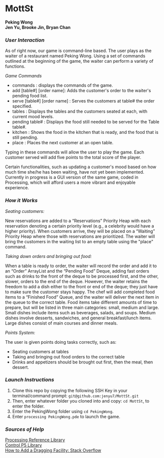 # MottSt
**Peking Wong**<br>
**Jen Yu, Brooke Jin, Bryan Chan**

### _User Interaction_

As of right now, our game is command-line based. The user plays as the waiter of a restaurant named Peking Wong. Using a set of commands outlined at the beginning of the game, the waiter can perform a variety of functions. 

_Game Commands_
- commands : displays the commands of the game.
- add [table#] [order name]: Adds the customer's order to the waiter's pending food list.
- serve [table#] [order name] : Serves the customers at table# the order specified.
- tables : Displays the tables and the customers seated at each, with current mood levels.
- pending table# : Displays the food still needed to be served for the Table table#.
- kitchen : Shows the food in the kitchen that is ready, and the food that is still pending.
- place : Places the next customer at an open table.

Typing in these commands will allow the user to play the game. Each customer served will add five points to the total score of the player. 

Certain functionalities, such as updating a customer's mood based on how much time she/he has been waiting, have not yet been implemented. Currently in progress is a GUI version of the same game, coded in Processing, which will afford users a more vibrant and enjoyable experience. 

### _How it Works_

_Seating customers:_

New reservations are added to a “Reservations” Priority Heap with each reservation denoting a certain priority level  (e.g., a celebrity would have a higher priority). When customers arrive, they will be placed on a “Waiting” Priority Heap where those with reservations are prioritized. The waiter will bring the customers in the waiting list to an empty table using the "place" command. 

_Taking down orders and bringing out food:_

When a table is ready to order, the waiter will record the order and add it to an “Order” ArrayList and the “Pending Food” Deque, adding fast orders such as drinks to the front of the deque to be processed first, and the other, slower, orders to the end of the deque. However, the waiter retains the freedom to add a dish either to the front or end of the deque; they just have to make sure the customer stays happy. 
The chef will add completed food items to a “Finished Food” Queue, and the waiter will deliver the next item in the queue to the correct table. Food items take different amounts of time to prepare, but will be listed in three main categories: small, medium and large. Small dishes include items such as beverages, salads, and soups. Medium dishes involve desserts, sandwiches, and general breakfast/lunch items. Large dishes consist of main courses and dinner meals. 

_Points System:_

The user is given points doing tasks correctly, such as: 
- Seating customers at tables
- Taking and bringing out food orders to the correct table
- Drinks and appetizers should be brought out first, then the meal, then dessert.  


### _Launch Instructions_

1. Clone this repo by copying the following SSH Key in your terminal/command prompt: ```git@github.com:jenyu7/MottSt.git```
2. Then, enter whatever folder you cloned into and copy: ```cd MottSt```, to enter the folder.
3. Enter the PekingWong folder using ```cd PekingWong```.
4. Enter ```processing PekingWong.pde``` to launch the game.

### _Sources of Help_

[Processing Reference Library](https://processing.org/reference/ "Processing Reference Library")<br>
[Control P5 Library](https://github.com/sojamo/controlp5 "Control P5 Library")<br>
[How to Add a Dragging Facility: Stack Overflow](https://stackoverflow.com/questions/22253554/processing-how-to-add-a-drag-facility-to-the-graphics "Dragging Facility")<br>

